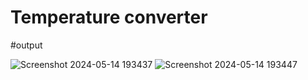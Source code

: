 # Temperature converter 
 
#output

![Screenshot 2024-05-14 193437](https://github.com/krishnaharshith/Temperature-converter/assets/108270779/44efaade-ee59-47e7-8f20-d811688b78f9)
![Screenshot 2024-05-14 193447](https://github.com/krishnaharshith/Temperature-converter/assets/108270779/6b1222c5-1023-48e0-9ef4-87867eccc8c2)
